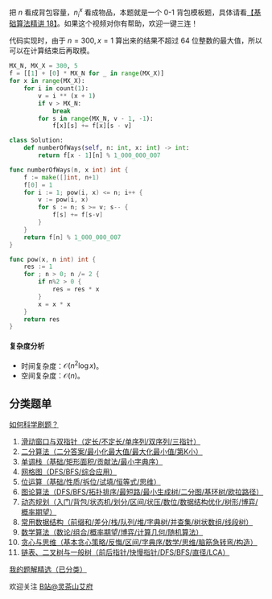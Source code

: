 把 $n$ 看成背包容量，$n_i^x$ 看成物品，本题就是一个 0-1 背包模板题，具体请看[【基础算法精讲 18】](https://www.bilibili.com/video/BV16Y411v7Y6/)。如果这个视频对你有帮助，欢迎一键三连！

代码实现时，由于 $n=300,x=1$ 算出来的结果不超过 $64$ 位整数的最大值，所以可以在计算结束后再取模。

```py [sol-Python3]
MX_N, MX_X = 300, 5
f = [[1] + [0] * MX_N for _ in range(MX_X)]
for x in range(MX_X):
    for i in count(1):
        v = i ** (x + 1)
        if v > MX_N:
            break
        for s in range(MX_N, v - 1, -1):
            f[x][s] += f[x][s - v]

class Solution:
    def numberOfWays(self, n: int, x: int) -> int:
        return f[x - 1][n] % 1_000_000_007
```

```go [sol-Go]
func numberOfWays(n, x int) int {
	f := make([]int, n+1)
	f[0] = 1
	for i := 1; pow(i, x) <= n; i++ {
		v := pow(i, x)
		for s := n; s >= v; s-- {
			f[s] += f[s-v]
		}
	}
	return f[n] % 1_000_000_007
}

func pow(x, n int) int {
	res := 1
	for ; n > 0; n /= 2 {
		if n%2 > 0 {
			res = res * x
		}
		x = x * x
	}
	return res
}
```

#### 复杂度分析

- 时间复杂度：$\mathcal{O}(n^2\log x)$。
- 空间复杂度：$\mathcal{O}(n)$。

## 分类题单

[如何科学刷题？](https://leetcode.cn/circle/discuss/RvFUtj/)

1. [滑动窗口与双指针（定长/不定长/单序列/双序列/三指针）](https://leetcode.cn/circle/discuss/0viNMK/)
2. [二分算法（二分答案/最小化最大值/最大化最小值/第K小）](https://leetcode.cn/circle/discuss/SqopEo/)
3. [单调栈（基础/矩形面积/贡献法/最小字典序）](https://leetcode.cn/circle/discuss/9oZFK9/)
4. [网格图（DFS/BFS/综合应用）](https://leetcode.cn/circle/discuss/YiXPXW/)
5. [位运算（基础/性质/拆位/试填/恒等式/思维）](https://leetcode.cn/circle/discuss/dHn9Vk/)
6. [图论算法（DFS/BFS/拓扑排序/最短路/最小生成树/二分图/基环树/欧拉路径）](https://leetcode.cn/circle/discuss/01LUak/)
7. [动态规划（入门/背包/状态机/划分/区间/状压/数位/数据结构优化/树形/博弈/概率期望）](https://leetcode.cn/circle/discuss/tXLS3i/)
8. [常用数据结构（前缀和/差分/栈/队列/堆/字典树/并查集/树状数组/线段树）](https://leetcode.cn/circle/discuss/mOr1u6/)
9. [数学算法（数论/组合/概率期望/博弈/计算几何/随机算法）](https://leetcode.cn/circle/discuss/IYT3ss/)
10. [贪心与思维（基本贪心策略/反悔/区间/字典序/数学/思维/脑筋急转弯/构造）](https://leetcode.cn/circle/discuss/g6KTKL/)
11. [链表、二叉树与一般树（前后指针/快慢指针/DFS/BFS/直径/LCA）](https://leetcode.cn/circle/discuss/K0n2gO/)

[我的题解精选（已分类）](https://github.com/EndlessCheng/codeforces-go/blob/master/leetcode/SOLUTIONS.md)

欢迎关注 [B站@灵茶山艾府](https://space.bilibili.com/206214)
